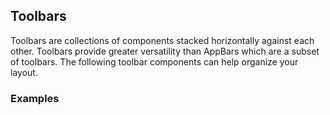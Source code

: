 ## Toolbars

Toolbars are collections of components stacked horizontally against each other.
Toolbars provide greater versatility than AppBars which are a subset of toolbars.
The following toolbar components can help organize your layout.

### Examples

